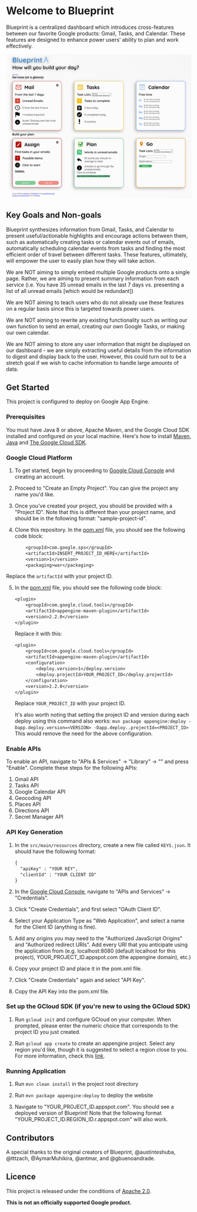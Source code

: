 # Welcome to Blueprint
Blueprint is a centralized dashboard which introduces cross-features between our favorite Google products: Gmail, Tasks,
and Calendar. These features are designed to enhance power users’ ability to plan and work effectively.

![Blueprint Design](blueprint.png)

## Key Goals and Non-goals
Blueprint synthesizes information from Gmail, Tasks, and Calendar to present useful/actionable highlights
and encourage actions between them, such as automatically creating tasks or calendar events out of emails,
automatically scheduling calendar events from tasks and finding the most efficient order of travel between different
tasks. These features, ultimately, will empower the user to easily plan how they will take action.

We are NOT aiming to simply embed multiple Google products onto a single page.
Rather, we are aiming to present summary information from each service
(i.e. You have 35 unread emails in the last 7 days vs. presenting a list of all unread emails
[which would be redundant])

We are NOT aiming to teach users who do not already use these features on a regular basis since this is targeted towards
power users.

We are NOT aiming to rewrite any existing functionality such as writing our own function to send an email,
creating our own Google Tasks, or making our own calendar.

We are NOT aiming to store any user information that might be displayed on our dashboard -
we are simply extracting useful details from the information to digest and display back to the user.
However, this could turn out to be a stretch goal if we wish to cache information to handle large amounts of data.

## Get Started
This project is configured to deploy on Google App Engine.

### Prerequisites
You must have Java 8 or above, Apache Maven, and the Google Cloud SDK installed and configured on your local machine.
Here's how to install [Maven](https://maven.apache.org/install.html), [Java](https://java.com/en/download/help/download_options.xml)
and [The Google Cloud SDK](https://cloud.google.com/sdk/install).

### Google Cloud Platform
1) To get started, begin by proceeding to [Google Cloud Console](https://console.cloud.google.com) and creating an account.

2) Proceed to "Create an Empty Project". You can give the project any name you'd like.

3) Once you've created your project, you should be provided with a "Project ID". Note that this is different than your
project name, and should be in the following format: "sample-project-id".

4) Clone this repository. In the [pom.xml](pom.xml) file, you should see the following code block:
    ```$xslt
        <groupId>com.google.sps</groupId>
        <artifactId>INSERT_PROJECT_ID_HERE</artifactId>
        <version>1</version>
        <packaging>war</packaging>
    ```
Replace the `artifactId` with your project ID.

5) In the [pom.xml](pom.xml) file, you should see the following code block:
    ```$xslt
    <plugin>
        <groupId>com.google.cloud.tools</groupId>
        <artifactId>appengine-maven-plugin</artifactId>
        <version>2.2.0</version>
    </plugin>
    ```
   Replace it with this:
   ```$xslt
   <plugin>
       <groupId>com.google.cloud.tools</groupId>
       <artifactId>appengine-maven-plugin</artifactId>
       <configuration>
           <deploy.version>1</deploy.version>
           <deploy.projectId>YOUR_PROJECT_ID</deploy.projectId>
       </configuration>
       <version>2.2.0</version>
   </plugin>
   ```
   Replace `YOUR_PROJECT_ID` with your project ID.

   It's also worth noting that setting the project ID and version during each deploy using this command also works:
   `mvn package appengine:deploy -Dapp.deploy.version=<VERSION> -Dapp.deploy..projectId=<PROJECT_ID>`
   This would remove the need for the above configuration.

### Enable APIs
To enable an API, navigate to "APIs & Services" -> "Library" -> "<The API>" and press "Enable".
Complete these steps for the following APIs:

1) Gmail API
2) Tasks API
3) Google Calendar API
4) Geocoding API
5) Places API
6) Directions API
7) Secret Manager API

### API Key Generation
1) In the `src/main/resources` directory, create a new file called `KEYS.json`. It should have the following format:
    ```$xslt
    {
      "apiKey" : "YOUR KEY",
      "clientId" : "YOUR CLIENT ID"
    }
    ```

2) In the [Google Cloud Console](https://console.cloud.google.com), navigate to "APIs and Services" -> "Credentials".

3) Click "Create Credentials", and first select "OAuth Client ID".

4) Select your Application Type as "Web Application", and select a name for the Client ID (anything is fine).

5) Add any origins you may need to the "Authorized JavaScript Origins" and "Authorized redirect URIs".
Add every URI that you anticipate using the application from (e.g. localhost:8080 (default localhost for this
project), YOUR_PROJECT_ID.appspot.com (the appengine domain), etc.)

6) Copy your project ID and place it in the pom.xml file.

7) Click "Create Credentials" again and select "API Key".

8) Copy the API Key into the pom.xml file.

### Set up the GCloud SDK (if you're new to using the GCloud SDK)
1) Run `gcloud init` and configure GCloud on your computer. When prompted, please enter the numeric choice that
corresponds to the project ID you just created.

2) Run `gcloud app create` to create an appengine project. Select any region you'd like, though it is suggested to
select a region close to you. For more information, check this [link](https://cloud.google.com/appengine/docs/locations).

### Running Application
1) Run `mvn clean install` in the project root directory

2) Run `mvn package appengine:deploy` to deploy the website

3) Navigate to "YOUR_PROJECT_ID.appspot.com". You should see a deployed version of Blueprint!
Note that the following format "YOUR_PROJECT_ID.REGION_ID.r.appspot.com" will also work.

## Contributors
A special thanks to the original creators of Blueprint, @austinteshuba, @tttzach, @AymarMuhikira, @antmar,
and @gbuenoandrade.

## Licence
This project is released under the conditions of [Apache 2.0](https://www.apache.org/licenses/LICENSE-2.0).

**This is not an officially supported Google product.**